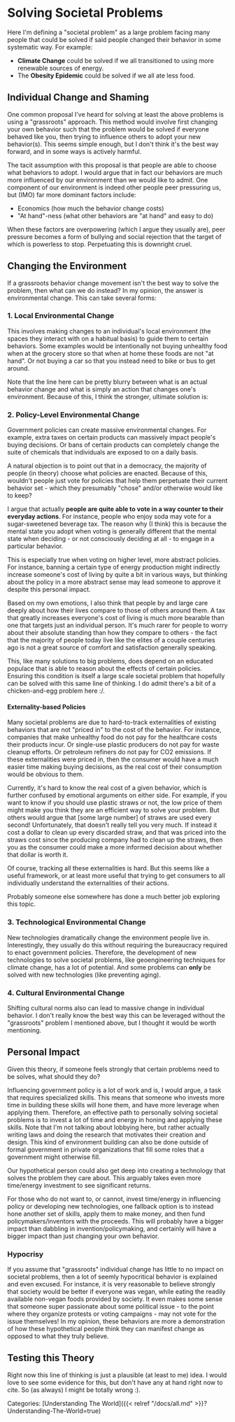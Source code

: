 # Solving Societal Problems

Here I'm defining a "societal problem" as a large problem facing many people
that could be solved if said people changed their behavior in some systematic
way. For example:

 - **Climate Change** could be solved if we all transitioned to using more
   renewable sources of energy.
 - The **Obesity Epidemic** could be solved if we all ate less food.

## Individual Change and Shaming

One common proposal I've heard for solving at least the above problems is using
a "grassroots" approach. This method would involve first changing your own
behavior such that the problem would be solved if everyone behaved like you,
then trying to influence others to adopt your new behavior(s). This seems
simple enough, but I don't think it's the best way forward, and in some ways is
actively harmful.

The tacit assumption with this proposal is that people are able to choose what
behaviors to adopt. I would argue that in fact our behaviors are much more
influenced by our environment than we would like to admit. One component of our
environment is indeed other people peer pressuring us, but (IMO) far more
dominant factors include:

 - Economics (how much the behavior change costs)
 - "At hand"-ness (what other behaviors are "at hand" and easy to do)

When these factors are overpowering (which I argue they usually are), peer
pressure becomes a form of bullying and social rejection that the target of
which is powerless to stop. Perpetuating this is downright cruel.

## Changing the Environment

If a grassroots behavior change movement isn't the best way to solve the
problem, then what can we do instead?  In my opinion, the answer is
environmental change. This can take several forms:

### 1. Local Environmental Change

This involves making changes to an individual's local environment (the spaces
they interact with on a habitual basis) to guide them to certain behaviors.
Some examples would be intentionally not buying unhealthy food when at the
grocery store so that when at home these foods are not "at hand". Or not buying
a car so that you instead need to bike or bus to get around.

Note that the line here can be pretty blurry between what is an actual behavior
change and what is simply an action that changes one's environment. Because of
this, I think the stronger, ultimate solution is:

### 2. Policy-Level Environmental Change

Government policies can create massive environmental changes. For example,
extra taxes on certain products can massively impact people's buying decisions.
Or bans of certain products can completely change the suite of chemicals that
individuals are exposed to on a daily basis.

A natural objection is to point out that in a democracy, the majority of people
(in theory) choose what policies are enacted. Because of this, wouldn't people
just vote for policies that help them perpetuate their current behavior set -
which they presumably "chose" and/or otherwise would like to keep?

I argue that actually **people are quite able to vote in a way counter to their
everyday actions**. For instance, people who enjoy soda may vote for a
sugar-sweetened beverage tax. The reason why (I think) this is because the
mental state you adopt when voting is generally different that the mental state
when deciding - or not consciously deciding at all - to engage in a particular
behavior.

This is especially true when voting on higher level, more abstract policies.
For instance, banning a certain type of energy production might indirectly
increase someone's cost of living by quite a bit in various ways, but thinking
about the policy in a more abstract sense may lead someone to approve it
despite this personal impact.

Based on my own emotions, I also think that people by and large care deeply
about how their lives compare to those of others around them.  A tax that
greatly increases everyone's cost of living is much more bearable than one that
targets just an individual person. It's much rarer for people to worry about
their absolute standing than how they compare to others - the fact that the
majority of people today live like the elites of a couple centuries ago is not
a great source of comfort and satisfaction generally speaking.

This, like many solutions to big problems, does depend on an educated populace
that is able to reason about the effects of certain policies. Ensuring this
condition is itself a large scale societal problem that hopefully can be solved
with this same line of thinking. I do admit there's a bit of a chicken-and-egg
problem here :/.

#### Externality-based Policies

Many societal problems are due to hard-to-track externalities of existing
behaviors that are not "priced in" to the cost of the behavior. For instance,
companies that make unhealthy food do not pay for the healthcare costs their
products incur. Or single-use plastic producers do not pay for waste cleanup
efforts. Or petroleum refiners do not pay for CO2 emissions. If these
externalities were priced in, then the consumer would have a much easier time
making buying decisions, as the real cost of their consumption would be obvious
to them.

Currently, it's hard to know the real cost of a given behavior, which is
further confused by emotional arguments on either side. For example, if you
want to know if you should use plastic straws or not, the low price of them
might make you think they are an efficient way to solve your problem. But
others would argue that [some large number] of straws are used every second!
Unfortunately, that doesn't really tell you very much. If instead it cost a
dollar to clean up every discarded straw, and that was priced into the straws
cost since the producing company had to clean up the straws, then you as the
consumer could make a more informed decision about whether that dollar is worth
it.

Of course, tracking all these externalities is hard. But this seems like a
useful framework, or at least more useful that trying to get consumers to all
individually understand the externalities of their actions.

Probably someone else somewhere has done a much better job exploring this
topic.

### 3. Technological Environmental Change

New technologies dramatically change the environment people live in.
Interestingly, they usually do this without requiring the bureaucracy required
to enact government policies. Therefore, the development of new technologies to
solve societal problems, like geoengineering techniques for climate change,
has a lot of potential. And some problems can **only** be solved with new
technologies (like preventing aging).

### 4. Cultural Environmental Change

Shifting cultural norms also can lead to massive change in individual behavior.
I don't really know the best way this can be leveraged without the "grassroots"
problem I mentioned above, but I thought it would be worth mentioning.

## Personal Impact

Given this theory, if someone feels strongly that certain problems need to be
solves, what should they do?

Influencing government policy is a lot of work and is, I would argue, a task
that requires specialized skills. This means that someone who invests more time
in building these skills will hone them, and have more leverage when applying
them. Therefore, an effective path to personally solving societal problems is
to invest a lot of time and energy in honing and applying these skills. Note
that I'm not talking about lobbying here, but rather actually writing laws and
doing the research that motivates their creation and design. This kind of
environment building can also be done outside of formal government in private
organizations that fill some roles that a government might otherwise fill.

Our hypothetical person could also get deep into creating a technology that
solves the problem they care about. This arguably takes even more time/energy
investment to see significant returns.

For those who do not want to, or cannot, invest time/energy in influencing
policy or developing new technologies, one fallback option is to instead hone
another set of skills, apply them to make money, and then fund
policymakers/inventors with the proceeds. This will probably have a bigger
impact than dabbling in invention/policymaking, and certainly will have a
bigger impact than just changing your own behavior.

### Hypocrisy

If you assume that "grassroots" individual change has little to no impact on
societal problems, then a lot of seemly hypocritical behavior is explained and
even excused. For instance, it is very reasonable to believe strongly that
society would be better if everyone was vegan, while eating the readily
available non-vegan foods provided by society. It even makes some sense that
someone super passionate about some political issue - to the point where they
organize protests or voting campaigns - may not vote for the issue themselves!
In my opinion, these behaviors are more a demonstration of how these
hypothetical people think they can manifest change as opposed to what they
truly believe.

## Testing this Theory

Right now this line of thinking is just a plausible (at least to me) idea.  I
would love to see some evidence for this, but don't have any at hand right now
to cite.  So (as always) I might be totally wrong :).

Categories: [Understanding The World]({{< relref "/docs/all.md" >}}?Understanding-The-World=true)